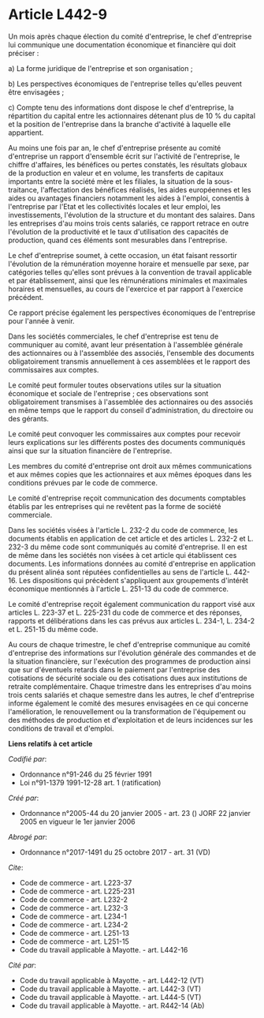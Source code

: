 # Article L442-9

Un mois après chaque élection du comité d'entreprise, le chef d'entreprise lui communique une documentation économique et
financière qui doit préciser :

a) La forme juridique de l'entreprise et son organisation ;

b) Les perspectives économiques de l'entreprise telles qu'elles peuvent être envisagées ;

c) Compte tenu des informations dont dispose le chef d'entreprise, la répartition du capital entre les actionnaires détenant
plus de 10 % du capital et la position de l'entreprise dans la branche d'activité à laquelle elle appartient.

Au moins une fois par an, le chef d'entreprise présente au comité d'entreprise un rapport d'ensemble écrit sur l'activité de
l'entreprise, le chiffre d'affaires, les bénéfices ou pertes constatés, les résultats globaux de la production en valeur et
en volume, les transferts de capitaux importants entre la société mère et les filiales, la situation de la sous-traitance,
l'affectation des bénéfices réalisés, les aides européennes et les aides ou avantages financiers notamment les aides à
l'emploi, consentis à l'entreprise par l'Etat et les collectivités locales et leur emploi, les investissements, l'évolution
de la structure et du montant des salaires. Dans les entreprises d'au moins trois cents salariés, ce rapport retrace en outre
l'évolution de la productivité et le taux d'utilisation des capacités de production, quand ces éléments sont mesurables dans
l'entreprise.

Le chef d'entreprise soumet, à cette occasion, un état faisant ressortir l'évolution de la rémunération moyenne horaire et
mensuelle par sexe, par catégories telles qu'elles sont prévues à la convention de travail applicable et par établissement,
ainsi que les rémunérations minimales et maximales horaires et mensuelles, au cours de l'exercice et par rapport à l'exercice
précédent.

Ce rapport précise également les perspectives économiques de l'entreprise pour l'année à venir.

Dans les sociétés commerciales, le chef d'entreprise est tenu de communiquer au comité, avant leur présentation à l'assemblée
générale des actionnaires ou à l'assemblée des associés, l'ensemble des documents obligatoirement transmis annuellement à ces
assemblées et le rapport des commissaires aux comptes.

Le comité peut formuler toutes observations utiles sur la situation économique et sociale de l'entreprise ; ces observations
sont obligatoirement transmises à l'assemblée des actionnaires ou des associés en même temps que le rapport du conseil
d'administration, du directoire ou des gérants.

Le comité peut convoquer les commissaires aux comptes pour recevoir leurs explications sur les différents postes des
documents communiqués ainsi que sur la situation financière de l'entreprise.

Les membres du comité d'entreprise ont droit aux mêmes communications et aux mêmes copies que les actionnaires et aux mêmes
époques dans les conditions prévues par le code de commerce.

Le comité d'entreprise reçoit communication des documents comptables établis par les entreprises qui ne revêtent pas la forme
de société commerciale.

Dans les sociétés visées à l'article L. 232-2 du code de commerce, les documents établis en application de cet article et des
articles L. 232-2 et L. 232-3 du même code sont communiqués au comité d'entreprise. Il en est de même dans les sociétés non
visées à cet article qui établissent ces documents. Les informations données au comité d'entreprise en application du présent
alinéa sont réputées confidentielles au sens de l'article L. 442-16. Les dispositions qui précèdent s'appliquent aux
groupements d'intérêt économique mentionnés à l'article L. 251-13 du code de commerce.

Le comité d'entreprise reçoit également communication du rapport visé aux articles L. 223-37 et L. 225-231 du code de
commerce et des réponses, rapports et délibérations dans les cas prévus aux articles L. 234-1, L. 234-2 et L. 251-15 du même
code.

Au cours de chaque trimestre, le chef d'entreprise communique au comité d'entreprise des informations sur l'évolution
générale des commandes et de la situation financière, sur l'exécution des programmes de production ainsi que sur d'éventuels
retards dans le paiement par l'entreprise des cotisations de sécurité sociale ou des cotisations dues aux institutions de
retraite complémentaire. Chaque trimestre dans les entreprises d'au moins trois cents salariés et chaque semestre dans les
autres, le chef d'entreprise informe également le comité des mesures envisagées en ce qui concerne l'amélioration, le
renouvellement ou la transformation de l'équipement ou des méthodes de production et d'exploitation et de leurs incidences
sur les conditions de travail et d'emploi.

**Liens relatifs à cet article**

_Codifié par_:

  - Ordonnance n°91-246 du 25 février 1991
  - Loi n°91-1379 1991-12-28 art. 1 (ratification)

_Créé par_:

  - Ordonnance n°2005-44 du 20 janvier 2005 - art. 23 () JORF 22 janvier 2005 en vigueur le 1er janvier 2006

_Abrogé par_:

  - Ordonnance n°2017-1491 du 25 octobre 2017 - art. 31 (VD)

_Cite_:

  - Code de commerce - art. L223-37
  - Code de commerce - art. L225-231
  - Code de commerce - art. L232-2
  - Code de commerce - art. L232-3
  - Code de commerce - art. L234-1
  - Code de commerce - art. L234-2
  - Code de commerce - art. L251-13
  - Code de commerce - art. L251-15
  - Code du travail applicable à Mayotte. - art. L442-16

_Cité par_:

  - Code du travail applicable à Mayotte. - art. L442-12 (VT)
  - Code du travail applicable à Mayotte. - art. L442-3 (VT)
  - Code du travail applicable à Mayotte. - art. L444-5 (VT)
  - Code du travail applicable à Mayotte. - art. R442-14 (Ab)
